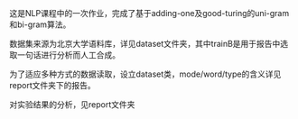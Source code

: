 这是NLP课程中的一次作业，完成了基于adding-one及good-turing的uni-gram和bi-gram算法。

数据集来源为北京大学语料库，详见dataset文件夹，其中trainB是用于报告中选取一句话进行分析而人工合成。

为了适应多种方式的数据读取，设立dataset类，mode/word/type的含义详见report文件夹下的报告。

对实验结果的分析，见report文件夹
